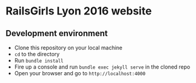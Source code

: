 # RailsGirls Lyon 2016 website

## Development environment

- Clone this repository on your local machine
- `cd` to the directory
- Run `bundle install`
- Fire up a console and run `bundle exec jekyll serve` in the cloned repo
- Open your browser and go to `http://localhost:4000`
